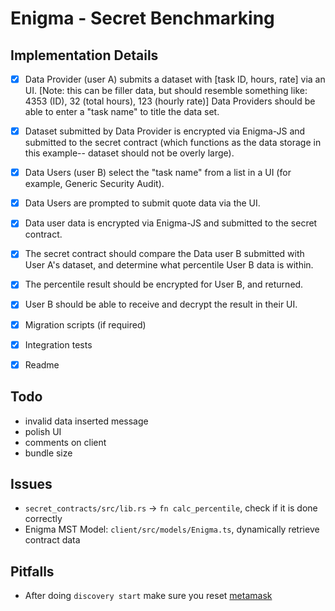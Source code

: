 # Enigma - Secret Benchmarking

## Implementation Details

- [x] Data Provider (user A) submits a dataset with [task ID, hours, rate] via an UI. [Note: this can be filler data, but should resemble something like: 4353 (ID), 32 (total hours), 123 (hourly rate)] Data Providers should be able to enter a "task name" to title the data set.

- [x] Dataset submitted by Data Provider is encrypted via Enigma-JS and submitted to the secret contract (which functions as the data storage in this example-- dataset should not be overly large).

- [x] Data Users (user B) select the "task name" from a list in a UI (for example, Generic Security Audit).

- [x] Data Users are prompted to submit quote data via the UI.

- [x] Data user data is encrypted via Enigma-JS and submitted to the secret contract.

- [x] The secret contract should compare the Data user B submitted with User A's dataset, and determine what percentile User B data is within.

- [x] The percentile result should be encrypted for User B, and returned.

- [x] User B should be able to receive and decrypt the result in their UI.

- [x] Migration scripts (if required)

- [x] Integration tests

- [x] Readme

## Todo
- invalid data inserted message
- polish UI
- comments on client
- bundle size

## Issues
- `secret_contracts/src/lib.rs` -> `fn calc_percentile`, check if it is done correctly
- Enigma MST Model: `client/src/models/Enigma.ts`, dynamically retrieve contract data

## Pitfalls
- After doing `discovery start` make sure you reset [metamask](https://ethereum.stackexchange.com/questions/44311/reset-metamask-nonce)